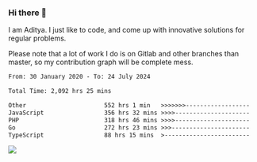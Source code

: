 ### Hi there 👋

I am Aditya. I just like to code, and come up with innovative solutions for regular problems.

Please note that a lot of work I do is on Gitlab and other branches than master, so my contribution graph will be complete mess.

<!--START_SECTION:waka-->

```txt
From: 30 January 2020 - To: 24 July 2024

Total Time: 2,092 hrs 25 mins

Other                      552 hrs 1 min   >>>>>>>------------------   26.38 %
JavaScript                 356 hrs 32 mins >>>>---------------------   17.04 %
PHP                        318 hrs 46 mins >>>>---------------------   15.23 %
Go                         272 hrs 23 mins >>>----------------------   13.02 %
TypeScript                 88 hrs 15 mins  >------------------------   04.22 %
```

<!--END_SECTION:waka-->

![](https://komarev.com/ghpvc/?username=BrainBuzzer)
